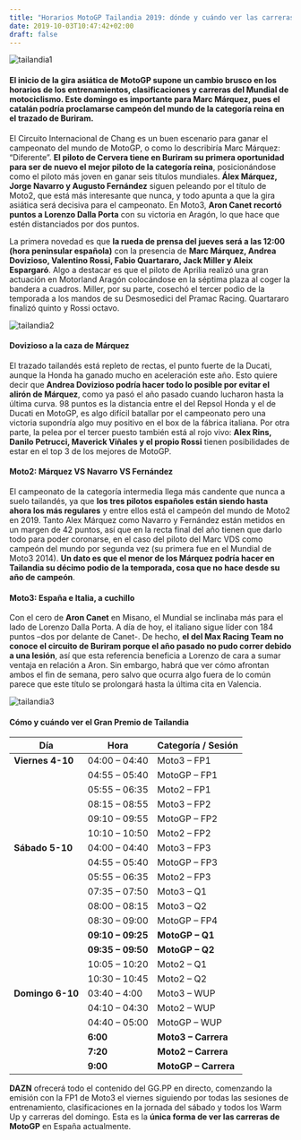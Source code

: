 ```yaml
---
title: "Horarios MotoGP Tailandia 2019: dónde y cuándo ver las carreras en directo"
date: 2019-10-03T10:47:42+02:00
draft: false
---
```


![tailandia1](/img/tailandia1.jpg)

#### El inicio de la gira asiática de MotoGP supone un cambio brusco en los horarios de los entrenamientos, clasificaciones y carreras del Mundial de motociclismo. Este domingo es importante para Marc Márquez, pues el catalán podría proclamarse campeón del mundo de la categoría reina en el trazado de Buriram.

El Circuito Internacional de Chang es un buen escenario para ganar el campeonato del mundo de MotoGP, o como lo describiría Marc Márquez: “Diferente”. **El piloto de Cervera tiene en Buriram su primera oportunidad para ser de nuevo el mejor piloto de la categoría reina**, posicionándose como el piloto más joven en ganar seis títulos mundiales. **Álex Márquez, Jorge Navarro y Augusto Fernández** siguen peleando por el título de Moto2, que está más interesante que nunca, y todo apunta a que la gira asiática será decisiva para el campeonato. En Moto3, **Aron Canet recortó puntos a Lorenzo Dalla Porta** con su victoria en Aragón, lo que hace que estén distanciados por dos puntos.

La primera novedad es que **la rueda de prensa del jueves será a las 12:00 (hora peninsular española)** con la presencia de **Marc Márquez, Andrea Dovizioso, Valentino Rossi, Fabio Quartararo, Jack Miller y Aleix Espargaró**. Algo a destacar es que el piloto de Aprilia realizó una gran actuación en Motorland Aragón colocándose en la séptima plaza al coger la bandera a cuadros. Miller, por su parte, cosechó el tercer podio de la temporada a los mandos de su Desmosedici del Pramac Racing. Quartararo finalizó quinto y Rossi octavo.

![tailandia2](/img/tailandia2.jpg)

#### Dovizioso a la caza de Márquez
El trazado tailandés está repleto de rectas, el punto fuerte de la Ducati, aunque la Honda ha ganado mucho en aceleración este año. Esto quiere decir que **Andrea Dovizioso podría hacer todo lo posible por evitar el alirón de Márquez**, como ya pasó el año pasado cuando lucharon hasta la última curva. 98 puntos es la distancia entre el del Repsol Honda y el de Ducati en MotoGP, es algo difícil batallar por el campeonato pero una victoria supondría algo muy positivo en el box de la fábrica italiana. Por otra parte, la pelea por el tercer puesto también está al rojo vivo: **Alex Rins, Danilo Petrucci, Maverick Viñales y el propio Rossi** tienen posibilidades de estar en el top 3 de los mejores de MotoGP.

#### Moto2: Márquez VS Navarro VS Fernández
El campeonato de la categoría intermedia llega más candente que nunca a suelo tailandés, ya que **los tres pilotos españoles están siendo hasta ahora los más regulares** y entre ellos está el campeón del mundo de Moto2 en 2019. Tanto Alex Márquez como Navarro y Fernández están metidos en un margen de 42 puntos, así que en la recta final del año tienen que darlo todo para poder coronarse, en el caso del piloto del Marc VDS como campeón del mundo por segunda vez (su primera fue en el Mundial de Moto3 2014). **Un dato es que el menor de los Márquez podría hacer en Tailandia su décimo podio de la temporada, cosa que no hace desde su año de campeón**.

#### Moto3: España e Italia, a cuchillo
Con el cero de **Aron Canet** en Misano, el Mundial se inclinaba más para el lado de Lorenzo Dalla Porta. A día de hoy, el italiano sigue líder con 184 puntos –dos por delante de Canet-. De hecho, **el del Max Racing Team no conoce el circuito de Buriram porque el año pasado no pudo correr debido a una lesión**, así que esta referencia beneficia a Lorenzo de cara a sumar ventaja en relación a Aron. Sin embargo, habrá que ver cómo afrontan ambos el fin de semana, pero salvo que ocurra algo fuera de lo común parece que este título se prolongará hasta la última cita en Valencia.

![tailandia3](/img/tailandia3.jpg)

#### Cómo y cuándo ver el Gran Premio de Tailandia

|Día|Hora|Categoría / Sesión|
-------------|------------|--------
**Viernes 4-10** | 04:00 – 04:40 | Moto3 – FP1
| | 04:55 – 05:40 | MotoGP – FP1
| | 05:55 – 06:35 | Moto2 – FP1
| | 08:15 – 08:55 | Moto3 – FP2
| | 09:10 – 09:55 | MotoGP – FP2
| | 10:10 – 10:50 | Moto2 – FP2
**Sábado 5-10** | 04:00 – 04:40 | Moto3 – FP3
| | 04:55 – 05:40 | MotoGP – FP3
| | 05:55 – 06:35 | Moto2 – FP3
| | 07:35 – 07:50 | Moto3 – Q1
| | 08:00 – 08:15 | Moto3 – Q2
| | 08:30 – 09:00 | MotoGP – FP4
| | **09:10 – 09:25** | **MotoGP – Q1**
| | **09:35 – 09:50** | **MotoGP – Q2**
| | 10:05 – 10:20 | Moto2 – Q1
| | 10:30 – 10:45 | Moto2 – Q2
**Domingo 6-10** | 03:40 – 4:00 | Moto3 – WUP
| | 04:10 – 04:30 | Moto2 – WUP
| | 04:40 – 05:00 | MotoGP – WUP
| | **6:00** | **Moto3 – Carrera**
| | **7:20** | **Moto2 – Carrera**
| | **9:00** | **MotoGP – Carrera**

**DAZN** ofrecerá todo el contenido del GG.PP en directo, comenzando la emisión con la FP1 de Moto3 el viernes siguiendo por todas las sesiones de entrenamiento, clasificaciones en la jornada del sábado y todos los Warm Up y carreras del domingo. Esta es la **única forma de ver las carreras de MotoGP** en España actualmente.
